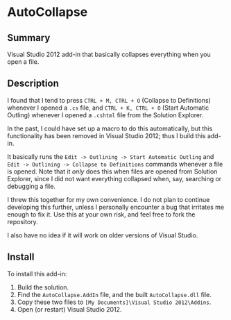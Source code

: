 # AutoCollapse

## Summary

Visual Studio 2012 add-in that basically collapses everything when you open a file.

## Description

I found that I tend to press `CTRL + M, CTRL + O` (Collapse to Definitions) whenever I opened a `.cs` file, and `CTRL + K, CTRL + O` (Start Automatic Outling) whenever I opened a `.cshtml` file from the Solution Explorer. 

In the past, I could have set up a macro to do this automatically, but this functionality has been removed in Visual Studio 2012; thus I build this add-in.

It basically runs the `Edit -> Outlining -> Start Automatic Outling` and `Edit -> Outlining -> Collapse to Definitions` commands whenever a file is opened. Note that it _only_ does this when files are opened from Solution Explorer, since I did not want everything collapsed when, say, searching or debugging a file.

I threw this together for my own convenience. I do not plan to continue developing this further, unless I personally encounter a bug that irritates me enough to fix it. Use this at your own risk, and feel free to fork the repository.

I also have no idea if it will work on older versions of Visual Studio.

## Install

To install this add-in:

1. Build the solution.
2. Find the `AutoCollapse.AddIn` file, and the built `AutoCollapse.dll` file.
3. Copy these two files to `[My Documents]\Visual Studio 2012\Addins`.
4. Open (or restart) Visual Studio 2012.